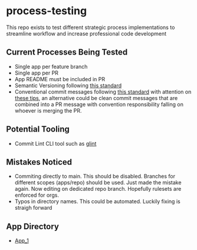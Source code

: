 # process-testing
This repo exists to test different strategic process implementations to streamline workflow and increase professional code development

## Current Processes Being Tested

- Single app per feature branch
- Single app per PR
- App README must be included in PR
- Semantic Versioning following [this standard](https://semver.org/)
- Conventional commit messages following [this standard](https://www.conventionalcommits.org/en/v1.0.0-beta.4/#specification) with attention on [these tips](https://cbea.ms/git-commit/), an alternative could be clean commit messages that are combined into a PR message with convention responsibility falling on whoever is merging the PR.

## Potential Tooling

- Commit Lint CLI tool such as [glint](https://github.com/brigand/glint?tab=readme-ov-file)

## Mistakes Noticed

- Commiting directly to main. This should be disabled. Branches for different scopes (apps/repo) should be used. Just made the mistake again. Now editing on dedicated repo branch. Hopefully rulesets are enforced for orgs.
- Typos in directory names. This could be automated. Luckily fixing is straigh forward

## App Directory

- [App_1](./app-1/README.md)
